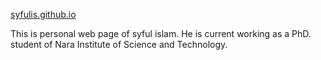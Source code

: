 [syfulis.github.io](https://syfulis.github.io/)

This is personal web page of syful islam. He is current working as a PhD. student of Nara Institute of Science and Technology.
